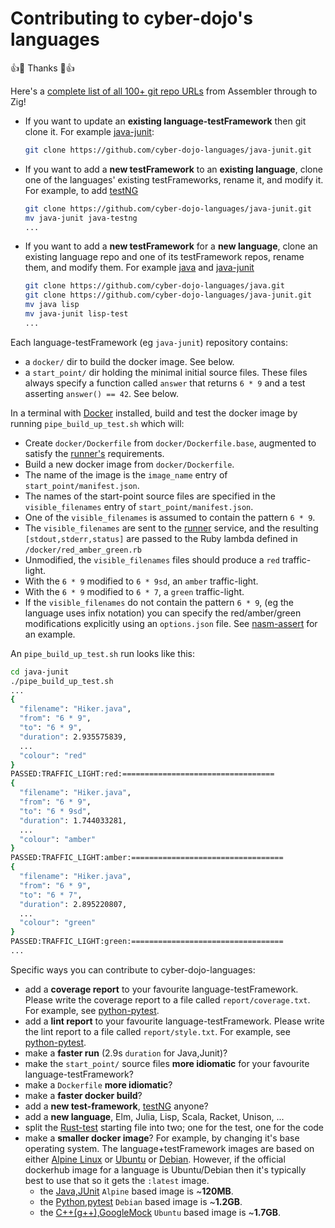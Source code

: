 
# Contributing to cyber-dojo's languages

:+1::tada: Thanks :tada::+1:

Here's a [complete list of all 100+ git repo URLs](https://github.com/cyber-dojo/languages-start-points/blob/master/start-points/all) from Assembler through to Zig!

- If you want to update an **existing language-testFramework** then git clone it.
  For example [java-junit](https://github.com/cyber-dojo-languages/java-junit):
  ```bash
  git clone https://github.com/cyber-dojo-languages/java-junit.git
  ```
- If you want to add a **new testFramework** to an **existing language**, clone one
  of the languages' existing testFrameworks, rename it, and modify it.
  For example, to add [testNG](https://testng.org/doc/index.html)
  ```bash
  git clone https://github.com/cyber-dojo-languages/java-junit.git
  mv java-junit java-testng
  ...
  ```
- If you want to add a **new testFramework** for a **new language**, clone an existing language repo and one of its testFramework repos, rename them, and modify them.
  For example [java](https://github.com/cyber-dojo-languages/java) and [java-junit](https://github.com/cyber-dojo-languages/java-junit)
  ```bash
  git clone https://github.com/cyber-dojo-languages/java.git
  git clone https://github.com/cyber-dojo-languages/java-junit.git
  mv java lisp
  mv java-junit lisp-test
  ...
  ```

Each language-testFramework (eg `java-junit`) repository contains:

- a `docker/` dir to build the docker image. See below.
- a `start_point/` dir holding the minimal initial source files.
  These files always specify a function called `answer` that returns `6 * 9` and a
  test asserting `answer() == 42`. See below.

In a terminal with [Docker](https://docs.docker.com/install/) installed, build and test the docker image by running `pipe_build_up_test.sh` which will:

- Create `docker/Dockerfile` from `docker/Dockerfile.base`, augmented to satisfy
  the [runner's](https://github.com/cyber-dojo/runner) requirements.
- Build a new docker image from `docker/Dockerfile`.
- The name of the image is the `image_name` entry of `start_point/manifest.json`.
- The names of the start-point source files are specified in the `visible_filenames`
  entry of `start_point/manifest.json`.
- One of the `visible_filenames` is assumed to contain the pattern `6 * 9`.
- The `visible_filenames` are sent to the [runner](https://github.com/cyber-dojo/runner) service,
  and the resulting `[stdout,stderr,status]` are passed to the Ruby lambda defined
  in `/docker/red_amber_green.rb`
- Unmodified, the `visible_filenames` files should produce a `red` traffic-light.
- With the `6 * 9` modified to `6 * 9sd`, an `amber` traffic-light.
- With the `6 * 9` modified to `6 * 7`, a `green` traffic-light.
- If the `visible_filenames` do not contain the pattern `6 * 9`, (eg the language uses infix
  notation) you can specify the red/amber/green modifications explicitly using an `options.json`
  file. See [nasm-assert](https://github.com/cyber-dojo-languages/nasm-assert/blob/master/start_point/options.json) for an example.

An `pipe_build_up_test.sh` run looks like this:    
  ```bash
  cd java-junit
  ./pipe_build_up_test.sh
  ...
  {
    "filename": "Hiker.java",
    "from": "6 * 9",
    "to": "6 * 9",
    "duration": 2.935575839,
    ...
    "colour": "red"
  }
  PASSED:TRAFFIC_LIGHT:red:==================================
  {
    "filename": "Hiker.java",
    "from": "6 * 9",
    "to": "6 * 9sd",
    "duration": 1.744033281,
    ...
    "colour": "amber"    
  }
  PASSED:TRAFFIC_LIGHT:amber:==================================
  {
    "filename": "Hiker.java",
    "from": "6 * 9",
    "to": "6 * 7",
    "duration": 2.895220807,
    ...
    "colour": "green"    
  }
  PASSED:TRAFFIC_LIGHT:green:==================================
  ...
  ```

Specific ways you can contribute to cyber-dojo-languages:

- add a **coverage report** to your favourite language-testFramework.
  Please write the coverage report to a file called `report/coverage.txt`.
  For example, see [python-pytest](https://github.com/cyber-dojo-languages/python-pytest/blob/master/start_point/cyber-dojo.sh).
- add a **lint report** to your favourite language-testFramework.
  Please write the lint report to a file called `report/style.txt`.
  For example, see [python-pytest](https://github.com/cyber-dojo-languages/python-pytest/blob/master/start_point/cyber-dojo.sh).
- make a **faster run** (2.9s `duration` for Java,Junit)?
- make the `start_point/` source files **more idiomatic** for your favourite language-testFramework?
- make a `Dockerfile` **more idiomatic**?
- make a **faster docker build**?
- add a **new test-framework**, [testNG](https://testng.org/doc/index.html) anyone?
- add a **new language**, Elm, Julia, Lisp, Scala, Racket, Unison, ...
- split the [Rust-test](https://github.com/cyber-dojo-languages/rust-test) starting file into two; one for the test, one for the code
- make a **smaller docker image**?
For example, by changing it's base operating system.
The language+testFramework images are based on either
[Alpine Linux](https://alpinelinux.org/) or
[Ubuntu](https://www.ubuntu.com/) or
[Debian](https://www.debian.org/).
However, if the official dockerhub image for a language is Ubuntu/Debian
then it's typically best to use that so it gets the `:latest` image.
  - the [Java,JUnit](https://github.com/cyber-dojo-languages/java-junit) `Alpine` based image is ~**120MB**.
  - the [Python,pytest](https://github.com/cyber-dojo-languages/python-pytest) `Debian` based image is ~**1.2GB**.
  - the [C++(g++),GoogleMock](https://github.com/cyber-dojo-languages/gplusplus-googlemock) `Ubuntu` based image is ~**1.7GB**.
